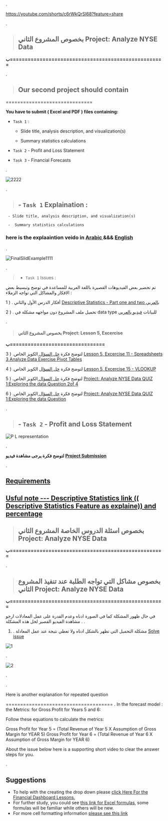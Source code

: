 .

https://youtube.com/shorts/c6rWkQrSI68?feature=share

. 

 > ## بخصوص المشروع الثاني  Project: Analyze NYSE Data


  **ب====================================================**

.

> ## Our second project should contain

==============================

**You have to submit  ( Excel  and  PDF  ) files containing:**

- `Task 1`  : 

     - Slide title, analysis description, and visualization(s)
     
     -  Summary statistics calculations

- `Task 2` - Profit and Loss Statement

- `Task 3` - Financial Forecasts

.

![2222](https://user-images.githubusercontent.com/36210723/194735657-81b1ed4d-97a3-4142-a6a9-5788a60386ac.png)




.



> ## - `Task 1` Explaination  : 

     - Slide title, analysis description, and visualization(s)
     
     -  Summary statistics calculations

### here is the explaaintion veido in [Arabic ]() &&& [English]()


.

![FinalSlidExample1111](https://user-images.githubusercontent.com/36210723/194988181-349ce364-ac40-495f-8e5a-1395f9644e5e.png)


.


 > - `Task 1` Issues  : 



 تم تحضير بعض الفيديوهات القصيرة  باللغة العربية  للمساعدة في توضح وتبسيط بعض الافكار والمشاكل التي تواجه الزملاء : 

 1 )  . أفكار الدرس الأول والثاني  [  Descriptive Statistics - Part one and two بالعربي  ](https://www.youtube.com/watch?v=M2dyUSixXDM&list=PLVvPFH7DSPJPRldULv8Us9-IJiGUFkMCY&index=2)
 
 
 
2 )  . تحميل ملف المشروع دون مواجهه  مشكلة في data type للبيانات [  فيديو بالعربي ](https://www.youtube.com/watch?v=ufcy53zHt40&list=PLVvPFH7DSPJNib3tUsP8FzaHPzN-6cmAx&index=14)



.


 > #### بخصوص المشروع الثاني  Project:  Lesson 5, Excercise 
 > 
  **ب================================**


3 ) .لتوضح فكرة [حل السؤال  ](https://learn.udacity.com/nanodegrees/nd098-mcit/parts/cd0022/lessons/ls0224/concepts/25d04070-e0d4-49b0-b80d-c40718734b00)  الكويز الخاص  [Lesson 5, Excercise 11 - Spreadsheets 3 Analyze Data Exercise Pivot Tables](https://www.youtube.com/watch?v=0mvr7QYP2K8&list=PLVvPFH7DSPJPRldULv8Us9-IJiGUFkMCY&index=5)



4 ) .لتوضح فكرة [حل السؤال](https://learn.udacity.com/nanodegrees/nd098-mcit/parts/cd0022/lessons/ls0224/concepts/f6d8f067-2963-4ce0-9726-47f1fd4876ba) الكويز الخاص  [Lesson 5, Excercise 15 - VLOOKUP](https://www.youtube.com/watch?v=d8ZU5e0Bxik)



5 ) .لتوضح فكرة  [حل السؤال  ](https://learn.udacity.com/nanodegrees/nd098-mcit/parts/cd0022/lessons/69de80a9-c8ac-4fd1-8724-93d4789cde45/concepts/5e889fb9-623b-4271-8a70-abdeb0e05b0f) الكويز الخاص  [Project: Analyze NYSE Data QUIZ 1:Exploring the data Question 2of 4 ](https://www.youtube.com/watch?v=dsx5xy0PfgI)



6 ) .لتوضح فكرة  [حل السؤال  ](https://learn.udacity.com/nanodegrees/nd098-mcit/parts/cd0022/lessons/69de80a9-c8ac-4fd1-8724-93d4789cde45/concepts/79393f0d-17c4-485d-921c-8fd640986814)  الكويز الخاص   [Project: Analyze NYSE Data QUIZ 1:Exploring the data Question  ]()





.


> ## - `Task 2` - Profit and Loss Statement

![P   L representation](https://user-images.githubusercontent.com/36210723/194736299-042a4089-c4c5-41d3-8635-0cafd9e37c86.gif)



.

**لتوضح فكرة يرجى مشاهدة فيديو  [Project Submission](https://www.youtube.com/watch?v=hFxmWxCtHiA&list=PLVvPFH7DSPJPRldULv8Us9-IJiGUFkMCY&index=7)**



.

## [Requirements](https://review.udacity.com/#!/reviews/3733543)

## [Usful note  --- Descriptive Statistics link (( Descriptive Statistics Feature as explaine)) and percentage ](https://review.udacity.com/#!/submissions/3745110)







 > ## بخصوص اسئلة الدروس الخاصة المشروع الثاني  Project: Analyze NYSE Data


  **ب====================================================**

.






 > ## بخصوص مشاكل التي تواجه الطلبة عند تنفيذ المشروع الثاني  Project: Analyze NYSE Data


  **ب====================================================**



 في حال ظهور المشكلة كما في الصورة ادناه وعدم القدرة على عمل المعادلات ارجو مشاهدة الفيديو القصير لحل هذه المشكلة . 
.


1) . مشكلة التحميل التي تظهر بالشكل ادناه ولا تعطي نتيجة عند عمل المعادلة [Solve issue  ](https://www.youtube.com/watch?v=IaYMZv23Br0&list=PLVvPFH7DSPJNib3tUsP8FzaHPzN-6cmAx&index=22)



![1](https://user-images.githubusercontent.com/36210723/196017687-dc493985-eb84-443a-9e20-25ec323c40d4.png)

.

![2](https://user-images.githubusercontent.com/36210723/196017686-3891b229-98af-42e0-9274-4227475336ab.png)


.


.


Here is another  explanation for repeated question

=====================================
.
 In the forecast model : the Metrics:  for Gross Profit for Years 5 and 6:

Follow these equations to calculate the metrics:


Gross Profit for Year 5 = (Total Revenue of Year 5 X Assumption of Gross Margin for YEAR 5)
Gross Profit for Year 6 = (Total Revenue of Year 6 X Assumption of Gross Margin for YEAR 6)


About the issue below here is a supporting short video to clear the answer steps for you.




.

## Suggestions

- To help with the creating the drop down please [click Here For the Financial Dashboard Lessons.](https://classroom.udacity.com/nanodegrees/nd098/parts/5966ce46-17c7-4491-9856-6fa905d02a83/modules/28f776f2-89c3-417c-8569-41b59a2df372/lessons/155aa1ab-cee4-40fc-9886-181e36a9d71b/concepts/c9ee13b9-e45e-4a74-9468-8ad1abfd4d29)
- For further study, you could see [this link for Excel formulas](https://corporatefinanceinstitute.com/resources/excel/study/advanced-excel-formulas-must-know/), some formulas will be familiar while others will be new.
- For more cell formatting information [please see this link](https://www.excel-easy.com/basics/format-cells.html)

